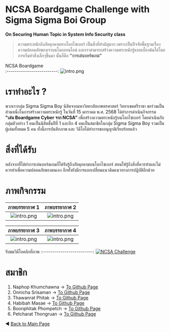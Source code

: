 # NCSA Boardgame Challenge with Sigma Sigma Boi Group
**On Securing Human Topic in System Info Security class**
> ความตระหนักถึงภัยคุกคามทางโลกไซเบอร์ เป็นสิ่งที่สำคัญมาก เพราะเป็นปัจจัยพื้นฐานเรื่องความปลอดภัยของเราบนโลกออนไลน์ และเราสามารถสร้างความตระหนักรู้แบบเบื้องต้นได้โดยการเริ่มทำสิ่งเล็กๆขึ้นมา นั้นก็คือ **"การเล่นบอร์ดเกม"**

NCSA Boardgame         
:-------------------------:
![intro.png](img/CyberIMG.jpg)

# เราทำอะไร ?
พวกเรากลุ่ม Sigma Sigma Boy นิสิตจากมหาวิทยาลัยเกษตรศาสตร์ วิทยาเขตศรีราชา ขอร่วมเป็นส่วนหนึ่งในการสร้างความตระหนักรู้ ในวันที่ 15 มกราคม พ.ศ. 2568 ได้ทำการดำเนินกิจกรรม **"เล่น Boardgame Cyber จาก NCSA"** เพื่อสร้างความตระหนักรู้บนโลกไซเบอร์ โดยดำเนินกับกลุ่มตัวอย่าง 1 คนเป็นนิสิตชั้นปีที่ 1
และอีก 4 คนเป็นสมาชิกในกลุ่ม Sigma Sigma Boy รวมเป็นผู้เล่นทั้งหมด 5 คน ทั้งนี้การบันทึกภาพ และ วิดีโอได้ทำการขออนุญาติเรียบร้อยแล้ว

# สิ่งที่ได้รับ 
หลังจากที่ได้ทำการเล่นบอร์ดเกมก็ได้รับรู้ถึงภัยคุกคามบนโลกไซเบอร์ สอนให้รู้ถึงสิ่งที่ควรทำและไม่ควรทำเพื่อความปลอดภัยของตนเอง อีกทั้งยังมีการแลกเปลี่ยนแนวคิดแนวทางการปฎิบัติอีกด้วย

# ภาพกิจกรรม



ภาพบรรยากาศ 1            |  ภาพบรรยากาศ 2
:-------------------------:|:-------------------------:
![intro.png](img/CyberIMG2.jpg) |  ![intro.png](img/CyberIMG3.jpg)

ภาพบรรยากาศ 3            |  ภาพบรรยากาศ 4
:-------------------------:|:-------------------------:
![intro.png](img/CyberIMG4.jpg) |  ![intro.png](img/CyberIMG5.jpg)

รับชมวิดีโอคลิกที่ภาพ
:-------------------------:
[![NCSA Challenge](https://img.youtube.com/vi/EG8Q1cCaP7M/maxresdefault.jpg)](https://youtu.be/EG8Q1cCaP7M?feature=shared)

# สมาชิก
1. Naphop Khumchawna -> [To Github Page](https://nutnaphop.github.io/nsca.md)
2. Onnicha Srisaman -> [To Github Page](https://momojoj.github.io)
3. Thawanrat Phitak -> [To Github Page](https://tongyeh.github.io)
4. Habibah Masae -> [To Github Page](https://chocokorn.github.io)
5. Boonphitak Phompetch -> [To Github Page](https://mrzcrocodile.github.io)
6. Petcharat Thongruan -> [To Github Page](https://nibkekie.github.io)

◀  [Back to Main Page](README.md)
